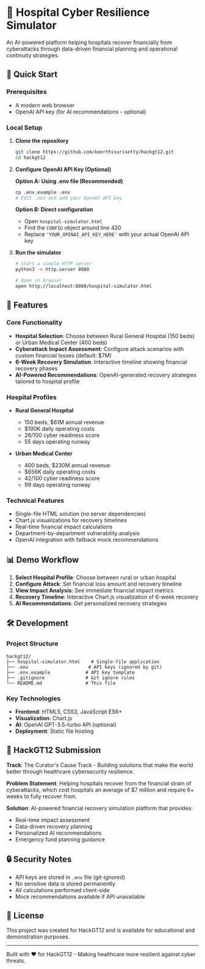 # 🏥 Hospital Cyber Resilience Simulator

An AI-powered platform helping hospitals recover financially from cyberattacks through data-driven financial planning and operational continuity strategies.

## 🚀 Quick Start

### Prerequisites
- A modern web browser
- OpenAI API key (for AI recommendations - optional)

### Local Setup

1. **Clone the repository**
   ```bash
   git clone https://github.com/keerthisurisetty/hackgt12.git
   cd hackgt12
   ```

2. **Configure OpenAI API Key (Optional)**
   
   **Option A: Using .env file (Recommended)**
   ```bash
   cp .env.example .env
   # Edit .env and add your OpenAI API key
   ```

   **Option B: Direct configuration**
   - Open `hospital-simulator.html`
   - Find the `CONFIG` object around line 420
   - Replace `'YOUR_OPENAI_API_KEY_HERE'` with your actual OpenAI API key

3. **Run the simulator**
   ```bash
   # Start a simple HTTP server
   python3 -m http.server 8080
   
   # Open in browser
   open http://localhost:8080/hospital-simulator.html
   ```

## 🏥 Features

### Core Functionality
- **Hospital Selection**: Choose between Rural General Hospital (150 beds) or Urban Medical Center (400 beds)
- **Cyberattack Impact Assessment**: Configure attack scenarios with custom financial losses (default: $7M)
- **6-Week Recovery Simulation**: Interactive timeline showing financial recovery phases
- **AI-Powered Recommendations**: OpenAI-generated recovery strategies tailored to hospital profile

### Hospital Profiles
- **Rural General Hospital**
  - 150 beds, $61M annual revenue
  - $190K daily operating costs
  - 26/100 cyber readiness score
  - 55 days operating runway

- **Urban Medical Center**
  - 400 beds, $230M annual revenue
  - $656K daily operating costs
  - 42/100 cyber readiness score
  - 99 days operating runway

### Technical Features
- Single-file HTML solution (no server dependencies)
- Chart.js visualizations for recovery timelines
- Real-time financial impact calculations
- Department-by-department vulnerability analysis
- OpenAI integration with fallback mock recommendations

## 📊 Demo Workflow

1. **Select Hospital Profile**: Choose between rural or urban hospital
2. **Configure Attack**: Set financial loss amount and recovery timeline
3. **View Impact Analysis**: See immediate financial impact metrics
4. **Recovery Timeline**: Interactive Chart.js visualization of 6-week recovery
5. **AI Recommendations**: Get personalized recovery strategies

## 🛠 Development

### Project Structure
```
hackgt12/
├── hospital-simulator.html    # Single-file application
├── .env                      # API keys (ignored by git)
├── .env.example             # API key template
├── .gitignore               # Git ignore rules
└── README.md                # This file
```

### Key Technologies
- **Frontend**: HTML5, CSS3, JavaScript ES6+
- **Visualization**: Chart.js
- **AI**: OpenAI GPT-3.5-turbo API (optional)
- **Deployment**: Static file hosting

## 🎯 HackGT12 Submission

**Track**: The Curator's Cause Track - Building solutions that make the world better through healthcare cybersecurity resilience.

**Problem Statement**: Helping hospitals recover from the financial strain of cyberattacks, which cost hospitals an average of $7 million and require 6+ weeks to fully recover from.

**Solution**: AI-powered financial recovery simulation platform that provides:
- Real-time impact assessment
- Data-driven recovery planning
- Personalized AI recommendations
- Emergency fund planning guidance

## 🔒 Security Notes

- API keys are stored in `.env` file (git-ignored)
- No sensitive data is stored permanently
- All calculations performed client-side
- Mock recommendations available if API unavailable

## 📝 License

This project was created for HackGT12 and is available for educational and demonstration purposes.

---
Built with ❤️ for HackGT12 - Making healthcare more resilient against cyber threats.
